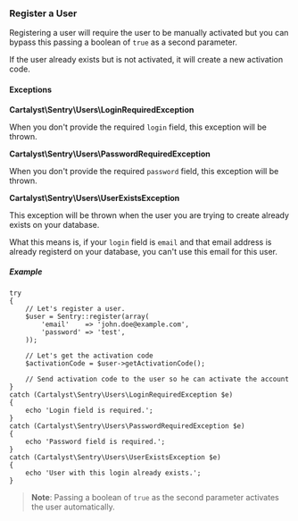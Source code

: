 ### Register a User

Registering a user will require the user to be manually activated but you can
bypass this passing a boolean of `true` as a second parameter.

If the user already exists but is not activated, it will create a new activation code.

#### Exceptions

**Cartalyst\Sentry\Users\LoginRequiredException**

When you don't provide the required `login` field, this exception will be thrown.

**Cartalyst\Sentry\Users\PasswordRequiredException**

When you don't provide the required `password` field, this exception will be thrown.

**Cartalyst\Sentry\Users\UserExistsException**

This exception will be thrown when the user you are trying to create already
exists on your database.

What this means is, if your `login` field is `email` and that email address is
already registerd on your database, you can't use this email for this user.

##### Example

	try
	{
		// Let's register a user.
		$user = Sentry::register(array(
			'email'    => 'john.doe@example.com',
			'password' => 'test',
		));

		// Let's get the activation code
		$activationCode = $user->getActivationCode();

		// Send activation code to the user so he can activate the account
	}
	catch (Cartalyst\Sentry\Users\LoginRequiredException $e)
	{
		echo 'Login field is required.';
	}
	catch (Cartalyst\Sentry\Users\PasswordRequiredException $e)
	{
		echo 'Password field is required.';
	}
	catch (Cartalyst\Sentry\Users\UserExistsException $e)
	{
		echo 'User with this login already exists.';
	}

> **Note**: Passing a boolean of `true` as the second parameter activates the user automatically.
